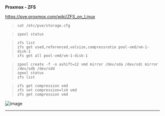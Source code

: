 **Proxmox - ZFS**  

https://pve.proxmox.com/wiki/ZFS_on_Linux

> `cat /etc/pve/storage.cfg`  

> `zpool status`   

> `zfs list`  
> `zfs get used,referenced,volsize,compressratio pool-vmd/vm-1-disk-1`    
> `zfs get all pool-vmd/vm-1-disk-1`  

> `zpool create -f -o ashift=12 vmd mirror /dev/sda /dev/sdc mirror /dev/sdb /dev/sdd`  
> `zpool status`  
> `zfs list`  

> `zfs get compression vmd`  
> `zfs set compression=lz4 vmd`  
> `zfs get compression vmd`


![image](https://github.com/user-attachments/assets/7ddd8dec-840e-405b-a965-e04b99531880)

---



